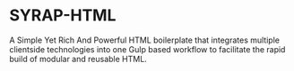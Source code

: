 # SYRAP-HTML
A Simple Yet Rich And Powerful HTML boilerplate that integrates multiple clientside technologies into one Gulp based workflow to facilitate the rapid build of modular and reusable HTML.
